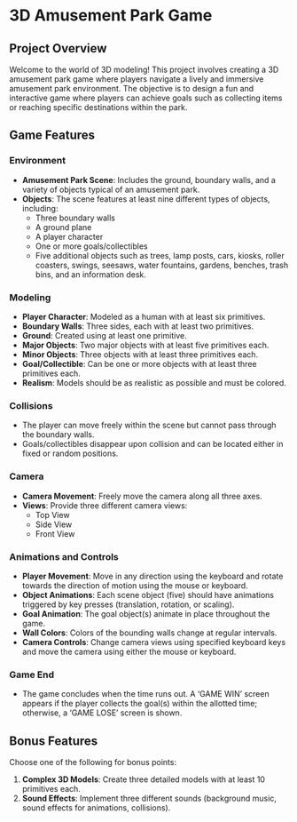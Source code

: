 # 3D Amusement Park Game


## Project Overview

Welcome to the world of 3D modeling! This project involves creating a 3D amusement park game where players navigate a lively and immersive amusement park environment. The objective is to design a fun and interactive game where players can achieve goals such as collecting items or reaching specific destinations within the park.

## Game Features

### Environment
- **Amusement Park Scene**: Includes the ground, boundary walls, and a variety of objects typical of an amusement park.
- **Objects**: The scene features at least nine different types of objects, including:
  - Three boundary walls
  - A ground plane
  - A player character
  - One or more goals/collectibles
  - Five additional objects such as trees, lamp posts, cars, kiosks, roller coasters, swings, seesaws, water fountains, gardens, benches, trash bins, and an information desk.

### Modeling
- **Player Character**: Modeled as a human with at least six primitives.
- **Boundary Walls**: Three sides, each with at least two primitives.
- **Ground**: Created using at least one primitive.
- **Major Objects**: Two major objects with at least five primitives each.
- **Minor Objects**: Three objects with at least three primitives each.
- **Goal/Collectible**: Can be one or more objects with at least three primitives each.
- **Realism**: Models should be as realistic as possible and must be colored.

### Collisions
- The player can move freely within the scene but cannot pass through the boundary walls.
- Goals/collectibles disappear upon collision and can be located either in fixed or random positions.

### Camera
- **Camera Movement**: Freely move the camera along all three axes.
- **Views**: Provide three different camera views:
  - Top View
  - Side View
  - Front View

### Animations and Controls
- **Player Movement**: Move in any direction using the keyboard and rotate towards the direction of motion using the mouse or keyboard.
- **Object Animations**: Each scene object (five) should have animations triggered by key presses (translation, rotation, or scaling).
- **Goal Animation**: The goal object(s) animate in place throughout the game.
- **Wall Colors**: Colors of the bounding walls change at regular intervals.
- **Camera Controls**: Change camera views using specified keyboard keys and move the camera using either the mouse or keyboard.

### Game End
- The game concludes when the time runs out. A ‘GAME WIN’ screen appears if the player collects the goal(s) within the allotted time; otherwise, a ‘GAME LOSE’ screen is shown.


## Bonus Features
Choose one of the following for bonus points:
1. **Complex 3D Models**: Create three detailed models with at least 10 primitives each.
2. **Sound Effects**: Implement three different sounds (background music, sound effects for animations, collisions).

